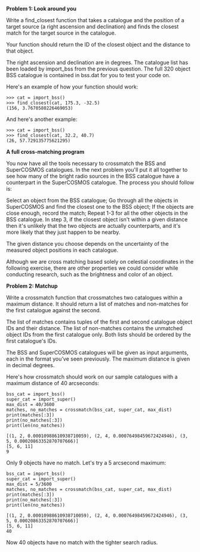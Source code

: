 **Problem 1: Look around you**

Write a find_closest function that takes a catalogue and the position of a target source (a right ascension and declination) and finds the closest match for the target source in the catalogue.

Your function should return the ID of the closest object and the distance to that object.

The right ascension and declination are in degrees. The catalogue list has been loaded by import_bss from the previous question. The full 320 object BSS catalogue is contained in bss.dat for you to test your code on.

Here's an example of how your function should work:
~~~
>>> cat = import_bss()
>>> find_closest(cat, 175.3, -32.5)
(156, 3.7670580226469053)
~~~
And here's another example:
~~~
>>> cat = import_bss()
>>> find_closest(cat, 32.2, 40.7)
(26, 57.729135775621295)
~~~

**A full cross-matching program**

You now have all the tools necessary to crossmatch the BSS and SuperCOSMOS catalogues. In the next problem you'll put it all together to see how many of the bright radio sources in the BSS catalogue have a counterpart in the SuperCOSMOS catalogue. The process you should follow is:

Select an object from the BSS catalogue;
Go through all the objects in SuperCOSMOS and find the closest one to the BSS object;
If the objects are close enough, record the match;
Repeat 1-3 for all the other objects in the BSS catalogue.
In step 3, if the closest object isn't within a given distance then it's unlikely that the two objects are actually counterparts, and it's more likely that they just happen to be nearby.

The given distance you choose depends on the uncertainty of the measured object positions in each catalogue.

Although we are cross matching based solely on celestial coordinates in the following exercise, there are other properties we could consider while conducting research, such as the brightness and color of an object.

**Problem 2: Matchup**

Write a crossmatch function that crossmatches two catalogues within a maximum distance. It should return a list of matches and non-matches for the first catalogue against the second.

The list of matches contains tuples of the first and second catalogue object IDs and their distance. The list of non-matches contains the unmatched object IDs from the first catalogue only. Both lists should be ordered by the first catalogue's IDs.

The BSS and SuperCOSMOS catalogues will be given as input arguments, each in the format you’ve seen previously. The maximum distance is given in decimal degrees.

Here's how crossmatch should work on our sample catalogues with a maximum distance of 40 arcseconds:
~~~
bss_cat = import_bss()
super_cat = import_super()
max_dist = 40/3600
matches, no_matches = crossmatch(bss_cat, super_cat, max_dist)
print(matches[:3])
print(no_matches[:3])
print(len(no_matches))
~~~
~~~
[(1, 2, 0.00010988610938710059), (2, 4, 0.00076498459672424946), (3, 5, 0.00020863352870707666)]
[5, 6, 11]
9
~~~
Only 9 objects have no match. Let's try a 5 arcsecond maximum:
~~~
bss_cat = import_bss()
super_cat = import_super()
max_dist = 5/3600
matches, no_matches = crossmatch(bss_cat, super_cat, max_dist)
print(matches[:3])
print(no_matches[:3])
print(len(no_matches))
~~~
~~~
[(1, 2, 0.00010988610938710059), (2, 4, 0.00076498459672424946), (3, 5, 0.00020863352870707666)]
[5, 6, 11]
40
~~~
Now 40 objects have no match with the tighter search radius.
